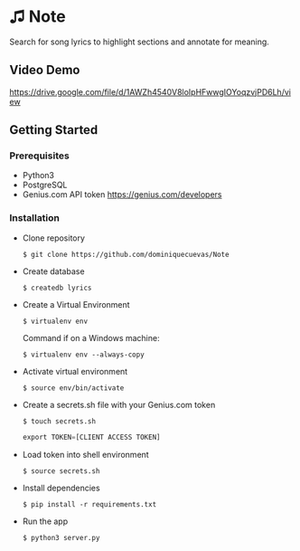 # ♫ Note

Search for song lyrics to highlight sections and annotate for meaning.

## Video Demo
https://drive.google.com/file/d/1AWZh4540V8loIpHFwwgIOYoqzvjPD6Lh/view

## Getting Started
### Prerequisites
* Python3
* PostgreSQL
* Genius.com API token https://genius.com/developers

### Installation
* Clone repository

    `$ git clone https://github.com/dominiquecuevas/Note`
    
* Create database

    `$ createdb lyrics`

* Create a Virtual Environment

    `$ virtualenv env`
    
  Command if on a Windows machine:
    
    `$ virtualenv env --always-copy`
    
* Activate virtual environment

    `$ source env/bin/activate`

* Create a secrets.sh file with your Genius.com token

    `$ touch secrets.sh`

    ```python
    export TOKEN=[CLIENT ACCESS TOKEN]
    ```
* Load token into shell environment

    `$ source secrets.sh`
    
* Install dependencies

    `$ pip install -r requirements.txt`
    
* Run the app

    `$ python3 server.py`
    
